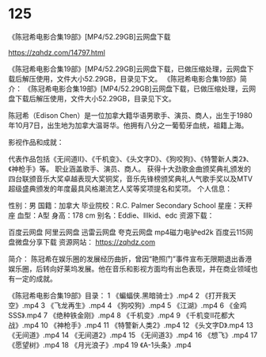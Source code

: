 # 125
《陈冠希电影合集19部》[MP4/52.29GB]云网盘下载

https://zqhdz.com/14797.html

《陈冠希电影合集19部》[MP4/52.29GB]云网盘下载，已做压缩处理，云网盘下载后解压使用，文件大小52.29GB，目录见下文。
《陈冠希电影合集19部》简介：
《陈冠希电影合集19部》[MP4/52.29GB]云网盘下载，已做压缩处理，云网盘下载后解压使用，文件大小52.29GB，目录见下文。

陈冠希（Edison Chen）是一位加拿大籍华语男歌手、演员、商人，出生于1980年10月7日，出生地为加拿大温哥华。他拥有八分之一葡萄牙血统，祖籍上海。

影视作品和成就：

代表作品包括《无间道Ⅱ》、《千机变》、《头文字D》、《狗咬狗》、《特警新人类2》、《神枪手》等。
职业涵盖歌手、演员、商人。
获得十大劲歌金曲颁奖典礼颁发的四台联颁音乐大奖卓越表现大奖铜奖，音乐先锋榜颁奖典礼人气歌手奖以及MTV超级盛典颁发的年度最具风格潮流艺人奖等奖项提名和奖项。
个人信息：

性别：男
国籍：加拿大
毕业院校：R.C. Palmer Secondary School
星座：天秤座
血型：A型
身高：178 cm
别名：Eddie、Illkid、edc
资源下载：

百度云网盘
阿里云网盘
迅雷云网盘
夸克云网盘
mp4磁力电驴ed2k
百度云115网盘微盘分享下载
资源网站： https://zqhdz.com

简介： 陈冠希在娱乐圈的发展经历曲折，曾因“艳照门”事件宣布无限期退出香港娱乐圈，后转向好莱坞发展。他在音乐和影视方面均有出色表现，并在商业领域也有一定的成就。

《陈冠希电影合集19部》目录：
1 《蝙蝠侠.黑暗骑士》.mp4
2 《打开我天空》.mp4
3 《飞龙再生》.mp4
4 《狗咬狗》.mp4
5 《江湖》.mp4
6 《金鸡SSS》.mp4
7 《绝种铁金刚》.mp4
8 《千机变》.mp4
9 《千机变Ⅱ花都大战》.mp4
10 《神枪手》.mp4
11 《特警新人类2》.mp4
12 《头文字D》.mp4
13 《无间道》.mp4
14 《无间道2》.mp4
15 《无间道3》.mp4
16 《想飞》.mp4
17 《愿望树》.mp4
18 《月光浪子》.mp4
19 《A-1头条》.mp4
